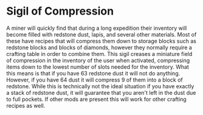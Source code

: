 # Sigil of Compression

A miner will quickly find that during a long expedition their inventory will become filled with redstone dust, lapis, and several other materials. Most of these have recipes that will compress them down to storage blocks such as redstone blocks and blocks of diamonds, however they normally require a crafting table in order to combine them.
This sigil creases a miniature field of compression in the inventory of the user when activated, compressing items down to the lowest number of slots needed for the inventory. What this means is that if you have 63 redstone dust it will not do anything. However, if you have 64 dust it will compress 9 of them into a block of redstone. While this is technically not the ideal situation if you have exactly a stack of redstone dust, it will guarantee that you aren't left in the dust due to full pockets. If other mods are present this will work for other crafting recipes as well.

